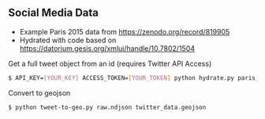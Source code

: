 ## Social Media Data

- Example Paris 2015 data from https://zenodo.org/record/819905
- Hydrated with code based on https://datorium.gesis.org/xmlui/handle/10.7802/1504

Get a full tweet object from an id (requires Twitter API Access)
```sh
$ API_KEY=[YOUR_KEY] ACCESS_TOKEN=[YOUR_TOKEN] python hydrate.py paris_geo_tweet_id.csv raw.ndjson
```

Convert to geojson
```sh
$ python tweet-to-geo.py raw.ndjson twitter_data.geojson
```
